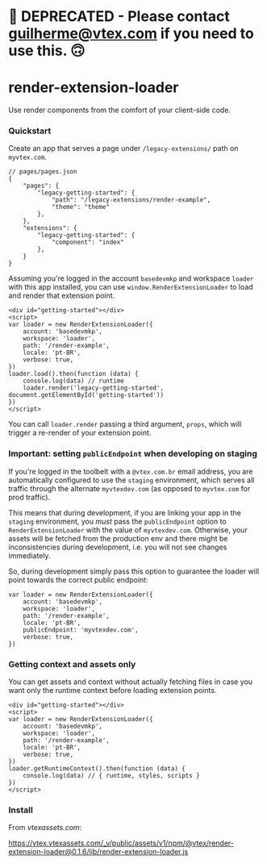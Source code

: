 # :construction: DEPRECATED - Please contact guilherme@vtex.com if you need to use this. :upside_down_face:

# render-extension-loader

Use render components from the comfort of your client-side code.

### Quickstart

Create an app that serves a page under `/legacy-extensions/` path on `myvtex.com`.

```
// pages/pages.json
{
    "pages": {
        "legacy-getting-started": {
            "path": "/legacy-extensions/render-example",
            "theme": "theme"
        },
    },
    "extensions": {
        "legacy-getting-started": {
            "component": "index"
        },
    }
}
```

Assuming you're logged in the account `basedevmkp` and workspace `loader` with this app installed, you can use `window.RenderExtensionLoader` to load and render that extension point.

```
<div id="getting-started"></div>
<script>
var loader = new RenderExtensionLoader({
    account: 'basedevmkp',
    workspace: 'loader',
    path: '/render-example',
    locale: 'pt-BR',
    verbose: true,
})
loader.load().then(function (data) {
    console.log(data) // runtime
    loader.render('legacy-getting-started', document.getElementById('getting-started'))
})
</script>
```

You can call `loader.render` passing a third argument, `props`, which will trigger a re-render of your extension point.

### Important: setting `publicEndpoint` when developing on staging

If you're logged in the toolbelt with a `@vtex.com.br` email address, you are automatically configured to use the `staging` environment, which serves all traffic through the alternate `myvtexdev.com` (as opposed to `myvtex.com` for prod traffic).

This means that during development, if you are linking your app in the `staging` environment, you _must_ pass the `publicEndpoint` option to `RenderExtensionLoader` with the value of `myvtexdev.com`. Otherwise, your assets will be fetched from the production env and there might be inconsistencies during development, i.e. you will not see changes immediately.

So, during development simply pass this option to guarantee the loader will point towards the correct public endpoint:

```
var loader = new RenderExtensionLoader({
    account: 'basedevmkp',
    workspace: 'loader',
    path: '/render-example',
    locale: 'pt-BR',
    publicEndpoint: 'myvtexdev.com',
    verbose: true,
})
```

### Getting context and assets only

You can get assets and context without actually fetching files in case you want only the runtime context before loading extension points.

```
<div id="getting-started"></div>
<script>
var loader = new RenderExtensionLoader({
    account: 'basedevmkp',
    workspace: 'loader',
    path: '/render-example',
    locale: 'pt-BR',
    verbose: true,
})
loader.getRuntimeContext().then(function (data) {
    console.log(data) // { runtime, styles, scripts }
})
</script>
```

### Install

From _vtexassets.com_:

https://vtex.vtexassets.com/_v/public/assets/v1/npm/@vtex/render-extension-loader@0.1.6/lib/render-extension-loader.js
